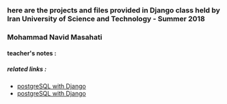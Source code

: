 ### here are the projects and files provided in Django class held by Iran University of Science and Technology - Summer 2018

### Mohammad Navid Masahati

#### teacher's notes :

##### related links :
- [postgreSQL with Django](https://www.digitalocean.com/community/tutorials/how-to-use-postgresql-with-your-django-application-on-ubuntu-14-04)
- [postgreSQL with Django](https://tutorial-extensions.djangogirls.org/en/optional_postgresql_installation/)
